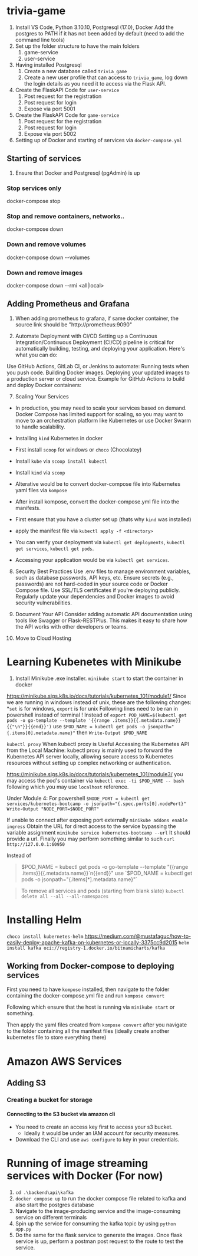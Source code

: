 # trivia-game
1. Install VS Code, Python 3.10.10, Postgresql (17.0), Docker
    Add the postgres to PATH if it has not been added by default (need to add the command line tools)
2. Set up the folder structure to have the main folders
    1. game-service
    2. user-service
3. Having installed Postgresql
    1. Create a new database called `trivia_game`
    2. Create a new user profile that can access to `trivia_game`, log down the login details as you need it to access via the Flask API.
4. Create the FlaskAPI Code for `user-service`
    1. Post request for the registration
    2. Post request for login
    3. Expose via port 5001
5. Create the FlaskAPI Code for `game-service`
    1. Post request for the registration
    2. Post request for login
    3. Expose via port 5002
6. Setting up of Docker and starting of services via `docker-compose.yml`




## Starting of services
1. Ensure that Docker and Postgresql (pgAdmin) is up 

### Stop services only
docker-compose stop

### Stop and remove containers, networks..
docker-compose down 

### Down and remove volumes
docker-compose down --volumes 

### Down and remove images
docker-compose down --rmi <all|local> 


## Adding Prometheus and Grafana
1. When adding prometheus to grafana, if same docker container, the source link should be "http://prometheus:9090"

6. Automate Deployment with CI/CD
Setting up a Continuous Integration/Continuous Deployment (CI/CD) pipeline is critical for automatically building, testing, and deploying your application. Here's what you can do:

Use GitHub Actions, GitLab CI, or Jenkins to automate:
Running tests when you push code.
Building Docker images.
Deploying your updated images to a production server or cloud service.
Example for GitHub Actions to build and deploy Docker containers:

7. Scaling Your Services
- In production, you may need to scale your services based on demand. Docker Compose has limited support for scaling, so you may want to move to an orchestration platform like Kubernetes or use Docker Swarm to handle scalability.
- Installing `kind` Kubernetes in docker
- First install `scoop` for windows or `choco` (Chocolatey)
- Install `kube` via `scoop install kubectl`
- Install `kind` via `scoop`

- Alterative would be to convert docker-compose file into Kubernetes yaml files via `kompose`
- After install kompose, convert the docker-compose.yml file into the manifests.
- First ensure that you have a cluster set up (thats why `kind` was installed)
- apply the manifest file via `kubectl apply -f <directory>`
- You can verify your deployment via `kubectl get deployments`, `kubectl get services`, `kubectl get pods`. 
- Accessing your application would be via `kubectl get services`.

8. Security Best Practices
Use .env files to manage environment variables, such as database passwords, API keys, etc.
Ensure secrets (e.g., passwords) are not hard-coded in your source code or Docker Compose file.
Use SSL/TLS certificates if you're deploying publicly.
Regularly update your dependencies and Docker images to avoid security vulnerabilities.

9. Document Your API
Consider adding automatic API documentation using tools like Swagger or Flask-RESTPlus. This makes it easy to share how the API works with other developers or teams.

10. Move to Cloud Hosting

# Learning Kubenetes with Minikube
1. Install Minikube .exe installer.
`minikube start` to start the container in docker 

https://minikube.sigs.k8s.io/docs/tutorials/kubernetes_101/module1/
Since we are running in windows instead of unix, these are the following changes:
*`set` is for windows, `export` is for unix
Following lines need to be ran in powershell instead of terminal !
Instead of `export POD_NAME=$(kubectl get pods -o go-template --template '{{range .items}}{{.metadata.name}}{{"\n"}}{{end}}')`
use `$POD_NAME = kubectl get pods -o jsonpath="{.items[0].metadata.name}"` then `Write-Output $POD_NAME`

`kubectl proxy` When kubectl proxy is Useful
Accessing the Kubernetes API from the Local Machine: kubectl proxy is mainly used to forward the Kubernetes API server locally, allowing secure access to Kubernetes resources without setting up complex networking or authentication.

https://minikube.sigs.k8s.io/docs/tutorials/kubernetes_101/module3/
you may access the pod's container via `kubectl exec -ti $POD_NAME -- bash`
following which you may use `localhost` reference.

Under Module 4:
For powershell
`$NODE_PORT = kubectl get services/kubernetes-bootcamp -o jsonpath="{.spec.ports[0].nodePort}"`
`Write-Output "NODE_PORT=$NODE_PORT"`

If unable to connect after exposing port externally
`minikube addons enable ingress`
Obtain the URL for direct access to the service bypassing the variable assignment
`minikube service kubernetes-bootcamp --url`
It should provide a url. Finally you may perform something similar to such `curl http://127.0.0.1:60950`

Instead of 
> $POD_NAME = kubectl get pods -o go-template --template "{{range .items}}{{.metadata.name}}`n{{end}}"
use `$POD_NAME = kubectl get pods -o jsonpath="{.items[*].metadata.name}"`

> To remove all services and pods (starting from blank slate) `kubectl delete all --all --all-namespaces`

# Installing Helm
`choco install kubernetes-helm`
https://medium.com/@mustafaguc/how-to-easily-deploy-apache-kafka-on-kubernetes-or-locally-3375cc9d2015
`helm install kafka oci://registry-1.docker.io/bitnamicharts/kafka`

## Working from Docker-compose to deploying services
First you need to have `kompose` installed, then navigate to the folder containing the docker-compose.yml file and run `kompose convert`

Following which ensure that the host is running via `minikube start` or something.

Then apply the yaml files created from `kompose convert` after you navigate to the folder containing all the manifest files (ideally create another kubernetes file to store everything there)



# Amazon AWS Services
## Adding S3
### Creating a bucket for storage
#### Connecting to the S3 bucket via amazon cli
- You need to create an access key first to access your s3 bucket. 
    - Ideally it would be under an IAM account for security measures.
- Download the CLI and use `aws configure` to key in your credentials.


# Running of image streaming services with Docker (For now)
1. `cd .\backend\api\kafka`
2. `docker compose up` to run the docker compose file related to kafka and also start the postgres database
3. Navigate to the image-producing service and the image-consuming service on different terminals
4. Spin up the service for consuming the kafka topic by using `python app.py`
5. Do the same for the flask service to generate the images. Once flask service is up, perform a postman post request to the route to test the service.